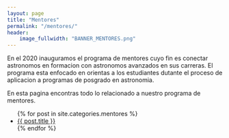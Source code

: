 ```yaml
---
layout: page
title: "Mentores"
permalink: "/mentores/"
header:
    image_fullwidth: "BANNER_MENTORES.png"
---
```


En el 2020 inauguramos el programa de mentores cuyo fin es conectar 
astronomos en formacion con astronomos avanzados en sus carreras. El programa
esta enfocado en orientas a los estudiantes dutante el proceso de aplicacion a
programas de posgrado en astronomia.  

En esta pagina encontras todo lo relacionado a nuestro programa de mentores.

<ul>
    {% for post in site.categories.mentores %}
    <li><a href="{{ site.url }}{{ site.baseurl }}{{ post.url }}">{{ post.title }}</a></li>
    {% endfor %}
</ul>
